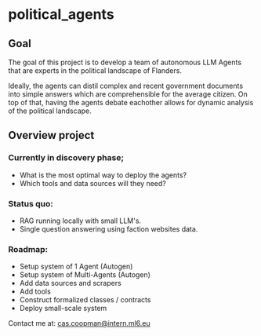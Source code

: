 # political_agents
## Goal
The goal of this project is to develop a team of autonomous LLM Agents that are experts in the political landscape of Flanders. 

Ideally, the agents can distil complex and recent government documents into simple answers which are comprehensible for the average citizen. On top of that, having the agents debate eachother allows for dynamic analysis of the political landscape.

## Overview project
### Currently in discovery phase;
- What is the most optimal way to deploy the agents? 
- Which tools and data sources will they need?

### Status quo:
- RAG running locally with small LLM's.
- Single question answering using faction websites data.

### Roadmap:
- Setup system of 1 Agent (Autogen)
- Setup system of Multi-Agents (Autogen)
- Add data sources and scrapers
- Add tools
- Construct formalized classes / contracts
- Deploy small-scale system

Contact me at: cas.coopman@intern.ml6.eu
